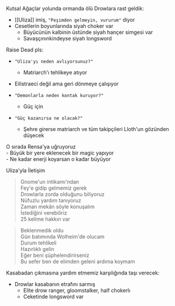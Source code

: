 ---
---  
  
Kutsal Ağaçlar yolunda ormanda ölü Drowlara rast geldik:  

- [[Uliza]] imiş, `"Peşimden gelmeyin, vururum"` diyor  
- Cesetlerin boyunlarında siyah choker var  
	- Büyücünün kalbinin üstünde siyah hançer simgesi var  
	- Savaşçınınkindeyse siyah longsword  
  
Raise Dead pls:  

- `"Uliza'yı neden avlıyorsunuz?"`  
	- Matriarch'ı tehlikeye atıyor  

- Eilistraeci değil ama geri dönmeye çalışıyor  
- `"Demonlarla neden kontak kuruyor?"`  
	- Güç için  

- `"Güç kazanırsa ne olacak?"`  
	- Şehre girerse matriarch ve tüm takipçileri Lloth'un gözünden düşecek  
  
O sırada Rensa'ya uğruyoruz  
	- Büyük bir yere eklenecek bir magic yapıyor  
	- Ne kadar enerji koyarsan o kadar büyüyor  
  
Uliza'yla İletişim  
> Gnome'un intikamı'ndan  
> Fey'e gidip gelmemiz gerek  
> Drowlarla zorda olduğunu biliyoruz  
> Nüfuzlu yardım tanıyoruz  
> Zaman mekân söyle konuşalım  
> İstediğini verebiliriz  
> 25 kelime hakkın var  
  
> Beklenmedik oldu  
> Gün batımında Wolheim'de olucam  
> Durum tehlikeli  
> Hazırlıklı gelin  
> Eğer beni şüphelendirirseniz  
> Bu sefer ben de elimden geleni ardıma koymam  
  
Kasabadan çıkmasına yardım etmemiz karşılığında taşı verecek:  
	  

- Drowlar kasabanın etrafını sarmış  
	- Elite drow ranger, gloomstalker, half chokerlı  
	- Ceketinde longsword var